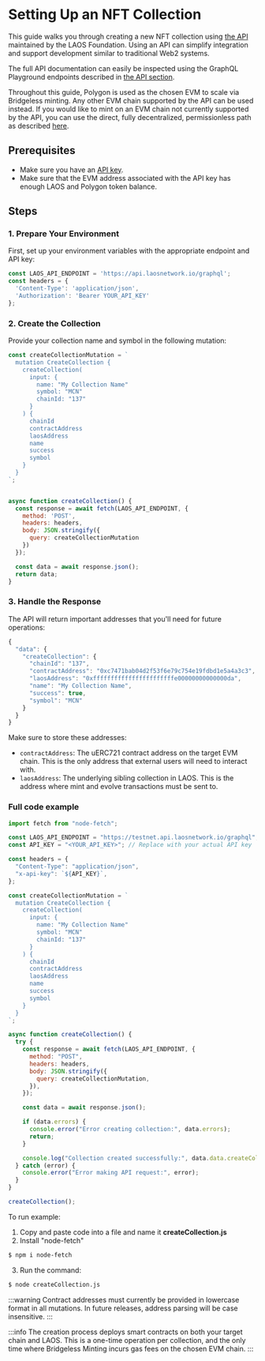 

# Setting Up an NFT Collection

This guide walks you through creating a new NFT collection using [the API](../../api/introduction) maintained by the LAOS Foundation.
Using an API can simplify integration and support development similar to traditional Web2 systems.

The full API documentation can easily be inspected using the GraphQL Playground endpoints described in [the API section](../../api/introduction).

Throughout this guide, Polygon is used as the chosen EVM to scale via Bridgeless minting. 
Any other EVM chain supported by the API can be used instead. If you would like to mint on an EVM chain not currently supported
by the API, you can use the direct, fully decentralized, permissionless path as described [here](../evm/collection-setup.md).


## Prerequisites
- Make sure you have an [API key](/api/introduction).
- Make sure that the EVM address associated with the API key has enough LAOS and Polygon token balance.

## Steps

### 1. Prepare Your Environment

First, set up your environment variables with the appropriate endpoint and API key:

```javascript
const LAOS_API_ENDPOINT = 'https://api.laosnetwork.io/graphql';
const headers = {
  'Content-Type': 'application/json',
  'Authorization': 'Bearer YOUR_API_KEY'
};
```

### 2. Create the Collection

Provide your collection name and symbol in the following mutation:

```javascript
const createCollectionMutation = `
  mutation CreateCollection {
    createCollection(
      input: {
        name: "My Collection Name"
        symbol: "MCN"
        chainId: "137"
      }
    ) {
      chainId
      contractAddress
      laosAddress
      name
      success
      symbol
    }
  }
`;


async function createCollection() {
  const response = await fetch(LAOS_API_ENDPOINT, {
    method: 'POST',
    headers: headers,
    body: JSON.stringify({
      query: createCollectionMutation
    })
  });

  const data = await response.json();
  return data;
}
```

### 3. Handle the Response

The API will return important addresses that you'll need for future operations:

```javascript
{
  "data": {
    "createCollection": {
      "chainId": "137",
      "contractAddress": "0xc7471bab04d2f53f6e79c754e19fdbd1e5a4a3c3",
      "laosAddress": "0xfffffffffffffffffffffffe00000000000000da",
      "name": "My Collection Name",
      "success": true,
      "symbol": "MCN"
    }
  }
}
```

Make sure to store these addresses:
- `contractAddress`: The uERC721 contract address on the target EVM chain. This is the only address that external users will need to interact with.
- `laosAddress`: The underlying sibling collection in LAOS. This is the address where mint and evolve transactions must be sent to.


### Full code example
```js
import fetch from "node-fetch";

const LAOS_API_ENDPOINT = "https://testnet.api.laosnetwork.io/graphql";
const API_KEY = "<YOUR_API_KEY>"; // Replace with your actual API key

const headers = {
  "Content-Type": "application/json",
  "x-api-key": `${API_KEY}`,
};

const createCollectionMutation = `
  mutation CreateCollection {
    createCollection(
      input: {
        name: "My Collection Name"
        symbol: "MCN"
        chainId: "137"
      }
    ) {
      chainId
      contractAddress
      laosAddress
      name
      success
      symbol
    }
  }
`;

async function createCollection() {
  try {
    const response = await fetch(LAOS_API_ENDPOINT, {
      method: "POST",
      headers: headers,
      body: JSON.stringify({
        query: createCollectionMutation,
      }),
    });

    const data = await response.json();

    if (data.errors) {
      console.error("Error creating collection:", data.errors);
      return;
    }

    console.log("Collection created successfully:", data.data.createCollection);
  } catch (error) {
    console.error("Error making API request:", error);
  }
}

createCollection();

```
To run example: 
1. Copy and paste code into a file and name it **createCollection.js**
2. Install "node-fetch"
```bash
$ npm i node-fetch
```
3. Run the command:
```bash
$ node createCollection.js
```

:::warning
Contract addresses must currently be provided in lowercase format in all mutations. In future releases, address parsing will be case insensitive.
:::

:::info
The creation process deploys smart contracts on both your target chain and LAOS. This is a one-time operation per collection, and the only time where
Bridgeless Minting incurs gas fees on the chosen EVM chain.
:::